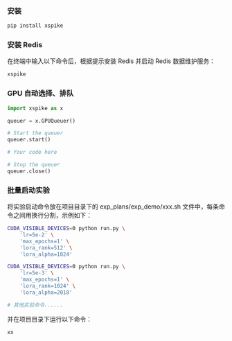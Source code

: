 
### 安装 
```bash
pip install xspike
```

### 安装 Redis
在终端中输入以下命令后，根据提示安装 Redis 并启动 Redis 数据维护服务：
```bash
xspike
```


### GPU 自动选择、排队
```python
import xspike as x

queuer = x.GPUQueuer()

# Start the queuer
queuer.start()

# Your code here

# Stop the queuer
queuer.close()
```


### 批量启动实验
将实验启动命令放在项目目录下的 exp_plans/exp_demo/xxx.sh 文件中，每条命令之间用换行分割，示例如下：
```bash
CUDA_VISIBLE_DEVICES=0 python run.py \
    'lr=5e-2' \
    'max_epochs=1' \
    'lora_rank=512' \
    'lora_alpha=1024' 

CUDA_VISIBLE_DEVICES=0 python run.py \
    'lr=5e-3' \
    'max_epochs=1' \
    'lora_rank=1024' \
    'lora_alpha=2018' 

# 其他实验命令......

```
并在项目目录下运行以下命令：
```bash
xx
```

